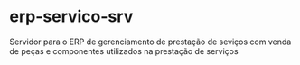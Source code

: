 # erp-servico-srv
Servidor para o ERP de gerenciamento de prestação de seviços com venda de peças e componentes utilizados na prestação de serviços
